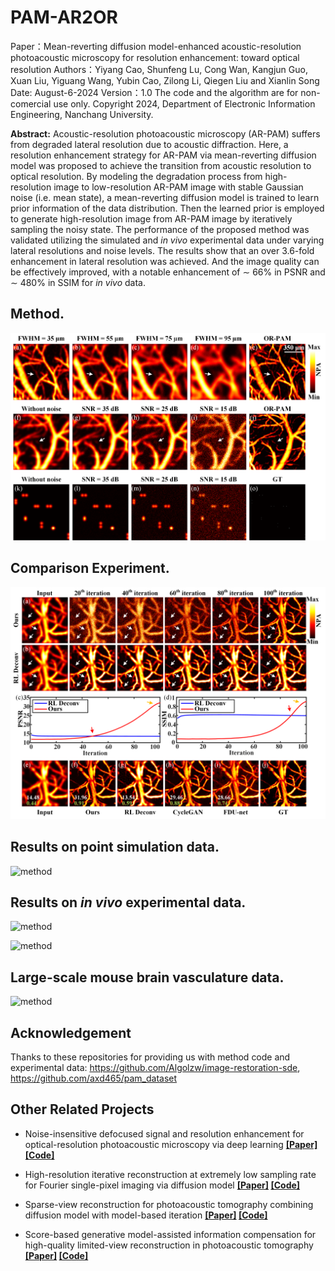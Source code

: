 # PAM-AR2OR
Paper：Mean-reverting diffusion model-enhanced acoustic-resolution photoacoustic microscopy for resolution enhancement: toward optical resolution
Authors：Yiyang Cao, Shunfeng Lu, Cong Wan, Kangjun Guo, Xuan Liu, Yiguang Wang,  Yubin Cao, Zilong Li, Qiegen Liu and Xianlin Song
Date: August-6-2024
Version：1.0
The code and the algorithm are for non-comercial use only.
Copyright 2024, Department of Electronic Information Engineering, Nanchang University.



**Abstract:** Acoustic-resolution photoacoustic microscopy (AR-PAM) suffers from degraded lateral resolution due to acoustic diffraction. Here, a resolution enhancement strategy for AR-PAM via mean-reverting diffusion model was proposed to achieve the transition from acoustic resolution to optical resolution. By modeling the degradation process from high-resolution image to low-resolution AR-PAM image with stable Gaussian noise (i.e. mean state), a mean-reverting diffusion model is trained to learn prior information of the data distribution. Then the learned prior is employed to generate high-resolution image from AR-PAM image by iteratively sampling the noisy state. The performance of the proposed method was validated utilizing the simulated and *in vivo* experimental data under varying lateral resolutions and noise levels. The results show that an over 3.6-fold enhancement in lateral resolution was achieved. And the image quality can be effectively improved, with a notable enhancement of ∼ 66% in PSNR and ∼ 480% in SSIM for *in vivo* data. 



## Method.

![method](png/png/Fig1.png)

## Comparison Experiment.

![method](png/png//Fig5.png)



## Results on point simulation data.

![method](png/png//Fig4.png)

## Results on *in vivo* experimental data.

![method](png/png//Fig6.png)

![method](png/png//Fig7.png)

## Large-scale mouse brain vasculature data.

![method](png/png//Fig8.png)



## Acknowledgement

Thanks to these repositories for providing us with method code and experimental data: https://github.com/Algolzw/image-restoration-sde, https://github.com/axd465/pam_dataset

## Other Related Projects

- Noise-insensitive defocused signal and resolution enhancement for optical-resolution photoacoustic microscopy via deep learning
    **[[Paper]](https://onlinelibrary.wiley.com/doi/10.1002/jbio.202300149)[[Code]](https://github.com/yqx7150/PAM-FDnet)**

- High-resolution iterative reconstruction at extremely low sampling rate for Fourier single-pixel imaging via diffusion model
    **[[Paper]](https://opg.optica.org/oe/fulltext.cfm?uri=oe-32-3-3138&id=545621) [[Code]](https://github.com/yqx7150/FSPI-DM)**

- Sparse-view reconstruction for photoacoustic tomography combining diffusion model with model-based iteration
    **[[Paper]](https://www.sciencedirect.com/science/article/pii/S2213597923001118) [[Code]](https://github.com/yqx7150/PAT-Diffusion)**

- Score-based generative model-assisted information compensation for high-quality limited-view reconstruction in photoacoustic tomography
    **[[Paper]](https://www.sciencedirect.com/science/article/pii/S2213597924000405) [[Code]](https://github.com/yqx7150/Limited-view-PAT-Diffusion)**
